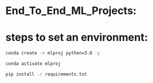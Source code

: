 # End_To_End_ML_Projects:
# steps to set an environment:


```bash
conda create -n mlproj python=3.8 -y
```

```bash
conda activate mlproj
```

```bash
pip install -r requirements.txt
```